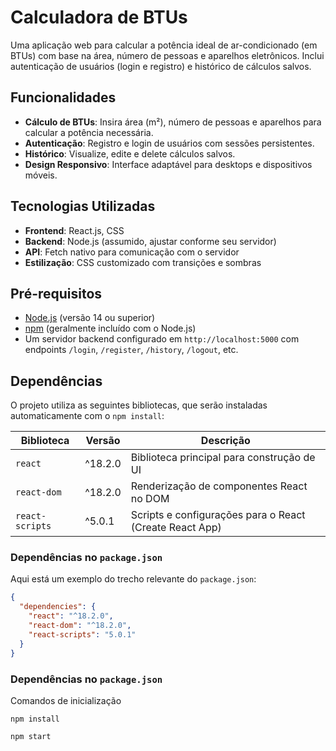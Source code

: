 # Calculadora de BTUs

Uma aplicação web para calcular a potência ideal de ar-condicionado (em BTUs) com base na área, número de pessoas e aparelhos eletrônicos. Inclui autenticação de usuários (login e registro) e histórico de cálculos salvos.

## Funcionalidades
- **Cálculo de BTUs**: Insira área (m²), número de pessoas e aparelhos para calcular a potência necessária.
- **Autenticação**: Registro e login de usuários com sessões persistentes.
- **Histórico**: Visualize, edite e delete cálculos salvos.
- **Design Responsivo**: Interface adaptável para desktops e dispositivos móveis.

## Tecnologias Utilizadas
- **Frontend**: React.js, CSS
- **Backend**: Node.js (assumido, ajustar conforme seu servidor)
- **API**: Fetch nativo para comunicação com o servidor
- **Estilização**: CSS customizado com transições e sombras

## Pré-requisitos
- [Node.js](https://nodejs.org/) (versão 14 ou superior)
- [npm](https://www.npmjs.com/) (geralmente incluído com o Node.js)
- Um servidor backend configurado em `http://localhost:5000` com endpoints `/login`, `/register`, `/history`, `/logout`, etc.

## Dependências
O projeto utiliza as seguintes bibliotecas, que serão instaladas automaticamente com o `npm install`:

| Biblioteca       | Versão       | Descrição                                      |
|------------------|--------------|------------------------------------------------|
| `react`          | ^18.2.0      | Biblioteca principal para construção de UI    |
| `react-dom`      | ^18.2.0      | Renderização de componentes React no DOM      |
| `react-scripts`  | ^5.0.1       | Scripts e configurações para o React (Create React App) |

### Dependências no `package.json`
Aqui está um exemplo do trecho relevante do `package.json`:
```json
{
  "dependencies": {
    "react": "^18.2.0",
    "react-dom": "^18.2.0",
    "react-scripts": "5.0.1"
  }
}
```
### Dependências no `package.json`
Comandos de inicialização
```
npm install

npm start
```

